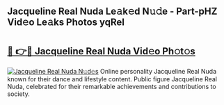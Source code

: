 ## Jacqueline Real Nuda Le𝚊k𝚎d N𝚞𝚍e - Part-pHZ Vid𝚎o Le𝚊ks Photos yqReI

# <h2><a href="http://fbeyfdz.evod.top/?m=Jacqueline+Real+Nuda">🔗 👉🔴 Jacqueline Real Nuda Vid𝚎o Ph𝚘t𝚘s</a></h2>

[![Jacqueline Real Nuda N𝚞d𝚎s](https://i.imgur.com/8V9OHl7.gif)](http://fbeyfdz.evod.top/?m=Jacqueline+Real+Nuda)
Online personality Jacqueline Real Nuda known for their dance and lifestyle content. Public figure Jacqueline Real Nuda, celebrated for their remarkable achievements and contributions to society. 
